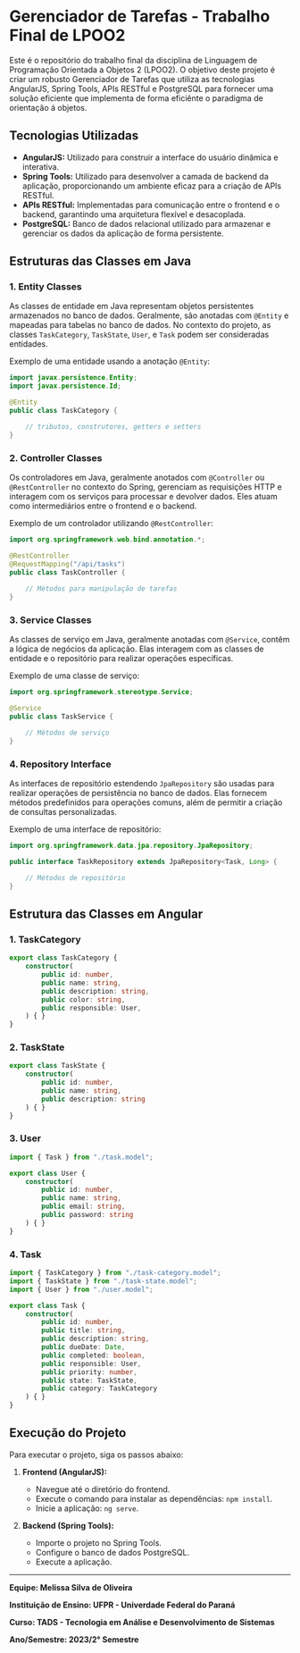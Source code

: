 # Gerenciador de Tarefas - Trabalho Final de LPOO2

Este é o repositório do trabalho final da disciplina de Linguagem de Programação Orientada a Objetos 2 (LPOO2). O objetivo deste projeto é criar um robusto Gerenciador de Tarefas que utiliza as tecnologias AngularJS, Spring Tools, APIs RESTful e PostgreSQL para fornecer uma solução eficiente que implementa de forma eficiênte o paradigma de orientação á objetos.

## Tecnologias Utilizadas
- **AngularJS:** Utilizado para construir a interface do usuário dinâmica e interativa.
- **Spring Tools:** Utilizado para desenvolver a camada de backend da aplicação, proporcionando um ambiente eficaz para a criação de APIs RESTful.
- **APIs RESTful:** Implementadas para comunicação entre o frontend e o backend, garantindo uma arquitetura flexível e desacoplada.
- **PostgreSQL:** Banco de dados relacional utilizado para armazenar e gerenciar os dados da aplicação de forma persistente.

## Estruturas das Classes em Java

### 1. Entity Classes

As classes de entidade em Java representam objetos persistentes armazenados no banco de dados. Geralmente, são anotadas com `@Entity` e mapeadas para tabelas no banco de dados. No contexto do projeto, as classes `TaskCategory`, `TaskState`, `User`, e `Task` podem ser consideradas entidades.

Exemplo de uma entidade usando a anotação `@Entity`:
```java
import javax.persistence.Entity;
import javax.persistence.Id;

@Entity
public class TaskCategory {

    // tributos, construtores, getters e setters
}
```

### 2. Controller Classes

Os controladores em Java, geralmente anotados com `@Controller` ou `@RestController` no contexto do Spring, gerenciam as requisições HTTP e interagem com os serviços para processar e devolver dados. Eles atuam como intermediários entre o frontend e o backend.

Exemplo de um controlador utilizando `@RestController`:
```java
import org.springframework.web.bind.annotation.*;

@RestController
@RequestMapping("/api/tasks")
public class TaskController {
    
    // Métodos para manipulação de tarefas
}
```

### 3. Service Classes

As classes de serviço em Java, geralmente anotadas com `@Service`, contêm a lógica de negócios da aplicação. Elas interagem com as classes de entidade e o repositório para realizar operações específicas.

Exemplo de uma classe de serviço:
```java
import org.springframework.stereotype.Service;

@Service
public class TaskService {

    // Métodos de serviço
}
```

### 4. Repository Interface

As interfaces de repositório estendendo `JpaRepository` são usadas para realizar operações de persistência no banco de dados. Elas fornecem métodos predefinidos para operações comuns, além de permitir a criação de consultas personalizadas.

Exemplo de uma interface de repositório:
```java
import org.springframework.data.jpa.repository.JpaRepository;

public interface TaskRepository extends JpaRepository<Task, Long> {

    // Métodos de repositório
}
```

## Estrutura das Classes em Angular

### 1. TaskCategory
```typescript
export class TaskCategory {
    constructor(
        public id: number,
        public name: string,
        public description: string,
        public color: string,
        public responsible: User,
    ) { }
}
```

### 2. TaskState
```typescript
export class TaskState {
    constructor(
        public id: number,
        public name: string,
        public description: string
    ) { }
}
```

### 3. User
```typescript
import { Task } from "./task.model";

export class User {
    constructor(
        public id: number,
        public name: string,
        public email: string,
        public password: string
    ) { }
}
```

### 4. Task
```typescript
import { TaskCategory } from "./task-category.model";
import { TaskState } from "./task-state.model";
import { User } from "./user.model";

export class Task {
    constructor(
        public id: number,
        public title: string,
        public description: string,
        public dueDate: Date,
        public completed: boolean,
        public responsible: User,
        public priority: number,
        public state: TaskState,
        public category: TaskCategory
    ) { }
}
```

## Execução do Projeto
Para executar o projeto, siga os passos abaixo:

1. **Frontend (AngularJS):**
   - Navegue até o diretório do frontend.
   - Execute o comando para instalar as dependências: `npm install`.
   - Inicie a aplicação: `ng serve`.

2. **Backend (Spring Tools):**
   - Importe o projeto no Spring Tools.
   - Configure o banco de dados PostgreSQL.
   - Execute a aplicação.

--- 

**Equipe: Melissa Silva de Oliveira**

**Instituição de Ensino: UFPR - Univerdade Federal do Paraná**

**Curso: TADS - Tecnologia em Análise e Desenvolvimento de Sistemas**

**Ano/Semestre: 2023/2° Semestre**
